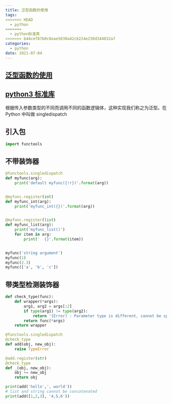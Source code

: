 ```yaml
---
title: 泛型函数的使用   
tags:
<<<<<<< HEAD
  - python
=======
  - python标准库
>>>>>>> b44cef87b0c8eae5030a42cb224e230d344032a7
categories:
  - python
date: 2021-07-04
---
```

##  [泛型函数的使用](https://docs.python.org/zh-cn/3.7/library/functools.html?highlight=singledispatch#functools.singledispatch)
##  [python3 标准库](https://pymotw.com/3/index.html)
根据传入参数类型的不同而调用不同的函数逻辑体，这种实现我们称之为泛型。在 Python 中叫做 singledispatch

## 引入包
```python
import functools
```

## 不带装饰器
```python
@functools.singledispatch
def myfunc(arg):
    print('default myfunc({!r})'.format(arg))


@myfunc.register(int)
def myfunc_int(arg):
    print('myfunc_int({})'.format(arg))


@myfunc.register(list)
def myfunc_list(arg):
    print('myfunc_list()')
    for item in arg:
        print('  {}'.format(item))


myfunc('string argument')
myfunc(1)
myfunc(2.3)
myfunc(['a', 'b', 'c'])
```

## 带类型检测装饰器
```python
def check_type(func):
    def wrapper(*args):
        arg1, arg2 = args[:2]
        if type(arg1) != type(arg2):
            return '[Error] : Parameter type is different, cannot be spliced!!'
        return func(*args)
    return wrapper

@functools.singledispatch
@check_type
def add(obj, new_obj):
    raise TypeError

@add.register(str)
@check_type
def _(obj, new_obj):
    obj += new_obj
    return obj

print(add('hello',', world'))
# list and string cannot be concatenated
print(add([1,2,3], '4,5,6'))
```